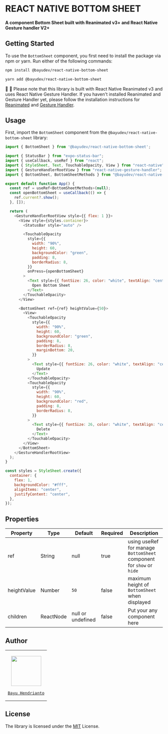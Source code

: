 # REACT NATIVE BOTTOM SHEET

**A component Bottom Sheet built with Reanimated v3+ and React Native Gesture handler V2+**

## Getting Started

To use the `BottomSheet` component, you first need to install the package via npm or yarn. Run either of the following commands:

```sh
npm install @bayudev/react-native-bottom-sheet
```

```sh
yarn add @bayudev/react-native-bottom-sheet
```

🚨 🚨 Please note that this library is built with React Native Reanimated v3 and uses React Native Gesture Handler. If you haven't installed Reanimated and Gesture Handler yet, please follow the installation instructions for [Reanimated](https://docs.swmansion.com/react-native-reanimated/docs/fundamentals/installation) and [Gesture Handler](https://docs.swmansion.com/react-native-gesture-handler/docs/).

## Usage

First, import the `BottomSheet` component from the `@bayudev/react-native-bottom-sheet` library:

```javascript
import { BottomSheet } from '@bayudev/react-native-bottom-sheet';
```

```javascript
import { StatusBar } from "expo-status-bar";
import { useCallback, useRef } from "react";
import { StyleSheet, Text, TouchableOpacity, View } from "react-native";
import { GestureHandlerRootView } from "react-native-gesture-handler";
import { BottomSheet, BottomSheetMethods } from "@bayudev/react-native-bottom-sheet";

export default function App() {
  const ref = useRef<BottomSheetMethods>(null);
  const openBottomSheet = useCallback(() => {
    ref.current?.show();
  }, []);

  return (
    <GestureHandlerRootView style={{ flex: 1 }}>
      <View style={styles.container}>
        <StatusBar style="auto" />

        <TouchableOpacity
          style={{
            width: "90%",
            height: 60,
            backgroundColor: "green",
            padding: 8,
            borderRadius: 8,
          }}
          onPress={openBottomSheet}
        >
          <Text style={{ fontSize: 26, color: "white", textAlign: "center" }}>
            Open Bottom Sheet
          </Text>
        </TouchableOpacity>
      </View>

      <BottomSheet ref={ref} heightValue={50}>
        <View>
          <TouchableOpacity
            style={{
              width: "90%",
              height: 60,
              backgroundColor: "green",
              padding: 8,
              borderRadius: 8,
              marginBottom: 20,
            }}
          >
            <Text style={{ fontSize: 26, color: "white", textAlign: "center" }}>
              Update
            </Text>
          </TouchableOpacity>
          <TouchableOpacity
            style={{
              width: "90%",
              height: 60,
              backgroundColor: "red",
              padding: 8,
              borderRadius: 8,
            }}
          >
            <Text style={{ fontSize: 26, color: "white", textAlign: "center" }}>
              Delete
            </Text>
          </TouchableOpacity>
        </View>
      </BottomSheet>
    </GestureHandlerRootView>
  );
}

const styles = StyleSheet.create({
  container: {
    flex: 1,
    backgroundColor: "#fff",
    alignItems: "center",
    justifyContent: "center",
  },
});

```

## Properties

| Property           | Type        | Default             | Required | Description                                                                          |
| ------------------ | ----------- | ------------------- | -------- | -------------------------------------------------------------------------------------|
| ref                | String      | null                | true     | using useRef for manage `BottomSheet` component for `show` or `hide`                 |
| heightValue        | Number      | `50`                | false    | maximum height of `BottomSheet` when displayed                                       |
| children           | ReactNode   | null or undefined   | false    | Put your any component here                                                          |

## Author

<table>
  <tr>
    <td align="center">
      <p></p>
      <a href="https://github.com/bayuhendrianto">
        <pre><img src="https://avatars.githubusercontent.com/u/40142196?v=4" width="96px" alt=""/><br/><br/>Bayu Hendrianto</pre>
      </a>
    </td>
  </tr>
</table>



## License

The library is licensed under the [MIT](./LICENSE) License.

<!--
## Contributing

See the [contributing guide](CONTRIBUTING.md) to learn how to contribute to the repository and the development workflow.

## License

MIT -->

